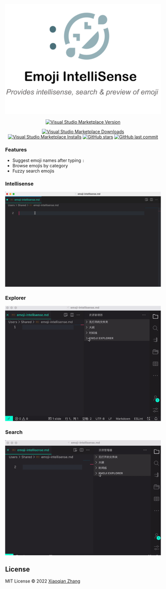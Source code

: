 <p align="center">
<img src="https://github.com/YOYZHANG/vs-emoji-intellisense/blob/master/resource/info.png?raw=true" alt="logo" width='600'/>
</p>

<p align="center">
<a href="https://marketplace.visualstudio.com/items?itemName=zhangxiaoqian.emoji-intellisense&ssr=false#overview" target="__blank"><img src="https://img.shields.io/visual-studio-marketplace/v/zhangxiaoqian.emoji-intellisense.svg?color=blue&amp;label=VS%20Code%20Marketplace&logo=visual-studio-code" alt="Visual Studio Marketplace Version" /></a>
</p>
<p align="center">
<a href="" target="__blank"><img src="https://img.shields.io/visual-studio-marketplace/d/zhangxiaoqian.emoji-intellisense.svg?color=4bdbe3" alt="Visual Studio Marketplace Downloads" /></a>
<a href="" target="__blank"><img src="https://img.shields.io/visual-studio-marketplace/i/zhangxiaoqian.emoji-intellisense.svg?color=63ba83" alt="Visual Studio Marketplace Installs" /></a>
<a href="https://github.com/YOYZHANG/vs-emoji-intellisense" target="__blank"><img alt="GitHub stars" src="https://img.shields.io/github/stars/YOYZHANG/vs-emoji-intellisense?style=social"></a>
<a href="https://github.com/YOYZHANG/vs-emoji-intellisense" target="__blank"><img src="https://img.shields.io/github/last-commit/YOYZHANG/vs-emoji-intellisense.svg?color=c977be" alt="GitHub last commit" /></a>
</p>

### Features
- Suggest emoji names after typing `:`
- Browse emojis by category
- Fuzzy search emojis

### Intellisense
<img src="https://github.com/YOYZHANG/vs-emoji-intellisense/blob/master/resource/compilation.gif?raw=true" alt="intellisense" width='600'/>

### Explorer
<img src="https://github.com/YOYZHANG/vs-emoji-intellisense/blob/master/resource/explore.gif?raw=true" alt="logo" width='600'/>

### Search
<img src="https://github.com/YOYZHANG/vs-emoji-intellisense/blob/master/resource/search.gif?raw=true" alt="logo" width='600'/>



## License

MIT License © 2022 [Xiaoqian Zhang](https://github.com/YOYZHANG)
